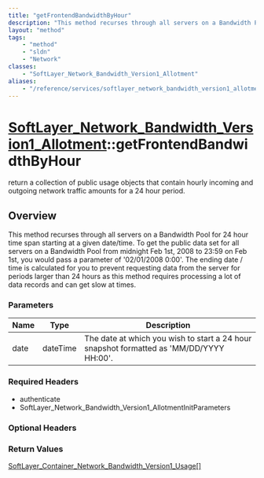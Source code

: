 ```yaml
---
title: "getFrontendBandwidthByHour"
description: "This method recurses through all servers on a Bandwidth Pool for 24 hour time span starting at a given date/time. To get... "
layout: "method"
tags:
    - "method"
    - "sldn"
    - "Network"
classes:
    - "SoftLayer_Network_Bandwidth_Version1_Allotment"
aliases:
    - "/reference/services/softlayer_network_bandwidth_version1_allotment/getFrontendBandwidthByHour"
---
```

# [SoftLayer_Network_Bandwidth_Version1_Allotment](/reference/services/SoftLayer_Network_Bandwidth_Version1_Allotment)::getFrontendBandwidthByHour

return a collection of public usage objects that contain hourly incoming and outgoing network traffic amounts for a 24 hour period. 


## Overview 
This method recurses through all servers on a Bandwidth Pool for 24 hour time span starting at a given date/time. To get the public data set for all servers on a Bandwidth Pool from midnight Feb 1st, 2008 to 23:59 on Feb 1st, you would pass a parameter of '02/01/2008 0:00'.  The ending date / time is calculated for you to prevent requesting data from the server for periods larger than 24 hours as this method requires processing a lot of data records and can get slow at times. 

### Parameters 
|Name | Type | Description |
| --- | --- | --- |
|date| dateTime| The date at which you wish to start a 24 hour snapshot formatted as 'MM/DD/YYYY HH:00'.|


### Required Headers
* authenticate
* SoftLayer_Network_Bandwidth_Version1_AllotmentInitParameters

### Optional Headers

### Return Values
<a href='/reference/datatypes/SoftLayer_Container_Network_Bandwidth_Version1_Usage'>SoftLayer_Container_Network_Bandwidth_Version1_Usage[] </a>

